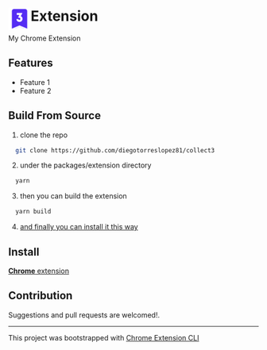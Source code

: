 # <img src="public/icons/icon_48.png" width="45" align="left"> Extension

My Chrome Extension

## Features

- Feature 1
- Feature 2

## Build From Source
1. clone the repo
  ```sh
    git clone https://github.com/diegotorreslopez81/collect3
  ```
2. under the packages/extension directory
  ```sh
    yarn
  ```
3. then you can build the extension
  ```sh
    yarn build
  ```
4. [and finally you can install it this way](https://superuser.com/questions/247651/how-does-one-install-an-extension-for-chrome-browser-from-the-local-file-system/)

## Install
[**Chrome** extension]() <!-- TODO: Add chrome extension link inside parenthesis -->

## Contribution

Suggestions and pull requests are welcomed!.

---

This project was bootstrapped with [Chrome Extension CLI](https://github.com/dutiyesh/chrome-extension-cli)

